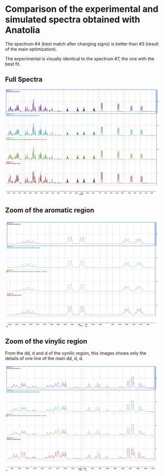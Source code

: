 # Comparison of the experimental and simulated spectra obtained with Anatolia

The spectrum #4 (best match after changing signs) is better than #3 (result of the main optimization).

The experimental is visually identical to the spectrum #7, the one with the best fit.

##  Full Spectra

![Alt text](images/styreneFullSterene.png "Optional title")

##  Zoom of the aromatic region

![Alt text](images/styreneZoomOnesubmultipletVinylic.png "Optional title")

## Zoom of the vinylic region
From the dd, d and d of the vynilic region, this images shows only the details of one line of the main dd, d, d. 

![Alt text](images/styreneZoomAromatic.png "Optional title")
